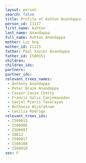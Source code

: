 ```yaml
---
layout: person
search: false
title: Profile of Ashton Anandappa
person_id: I1117
first_name: Ashton
last_name: Anandappa
full_name: Ashton Anandappa
mother: Luz Ong
mother_id: I1115
father: Paul Xavier Anandappa
father_id: I500151
children:
children_ids:
partners:
partner_ids:
relevant_trees_names:
 - Anthony Anandappa
 - Peter Braze Anandappa
 - Casper Casie Chetty
 - Francis Salis Canjemanaden
 - Saviel Pieris Tavarayan
 - Anthonia Wijeratnam
 - Cecilia Rodrigo
relevant_trees_ids:
 - I500013
 - I500086
 - I500097
 - I0812
 - I500017
 - I500100
 - I500018
sex: F
---
```


